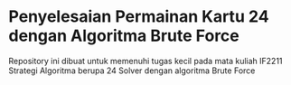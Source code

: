 # Penyelesaian Permainan Kartu 24 dengan Algoritma Brute Force
Repository ini dibuat untuk memenuhi tugas kecil pada mata kuliah IF2211 Strategi Algoritma berupa 24 Solver dengan algoritma Brute Force
